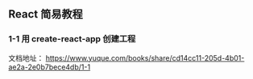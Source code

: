## React 简易教程
### 1-1 用 create-react-app 创建工程
文档地址：
https://www.yuque.com/books/share/cd14cc11-205d-4b01-ae2a-2e0b7bece4db/1-1
